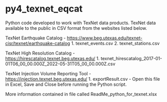 # py4_texnet_eqcat
Python code developed to work with TexNet data products.
TexNet data available to the public in CSV format from the websites listed below.

TexNet Earthquake Catalog - https://www.beg.utexas.edu/texnet-cisr/texnet/earthquake-catalog
	1. texnet_events.csv
	2. texnet_stations.csv

TexNet High Resolution Catalog -  https://hirescatalog.texnet.beg.utexas.edu/
	1. texnet_hirescatalog_2017-01-01T06_00_00.000Z_2022-05-31T05_00_00.000Z.csv

TexNet Injection Volume Reporting Tool - https://injection.texnet.beg.utexas.edu/
	1. exportResult.csv - Open this file in Excel, Save and Close before running the Python script.

More information contained in file called ReadMe_python_for_texnet.xlsx
